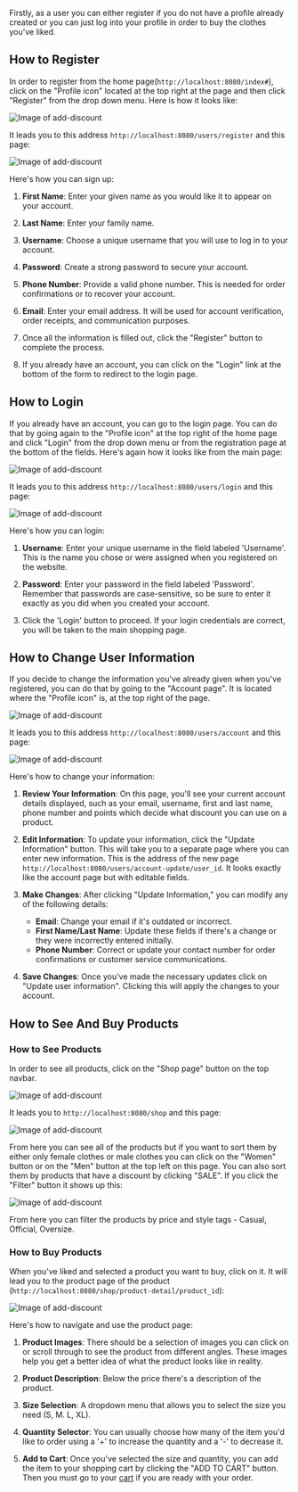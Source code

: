 Firstly, as a user you can either register if you do not have a profile already created or you can just log into your profile in order to buy the clothes you've liked.
## How to Register

In order to register from the home page(`http://localhost:8080/index#`), click on the "Profile icon" located at the top right at the page and then click "Register" from the drop down menu. Here is how it looks like:

![Image of add-discount](../Images/profile-icon.png)

It leads you to this address `http://localhost:8080/users/register` and this page:

![Image of add-discount](../Images/register-page.png)

Here's how you can sign up:

1. **First Name**: Enter your given name as you would like it to appear on your account.
    
2. **Last Name**: Enter your family name.
    
3. **Username**: Choose a unique username that you will use to log in to your account.
    
4. **Password**: Create a strong password to secure your account.
    
5. **Phone Number**: Provide a valid phone number. This is needed for order confirmations or to recover your account.
    
6. **Email**: Enter your email address. It will be used for account verification, order receipts, and communication purposes.
    
7. Once all the information is filled out, click the "Register" button to complete the process.
    
8. If you already have an account, you can click on the "Login" link at the bottom of the form to redirect to the login page.


## How to Login

If you already have an account, you can go to the login page. You can do that by going again to the "Profile icon" at the top right of the home page and click "Login" from the drop down menu or from the registration page at the bottom of the fields. Here's again how it looks like from the main page:

![Image of add-discount](../Images/profile-icon.png)

It leads you to this address `http://localhost:8080/users/login` and this page:

![Image of add-discount](../Images/login-page.png)

Here's how you can login:

1. **Username**: Enter your unique username in the field labeled 'Username'. This is the name you chose or were assigned when you registered on the website.
    
2. **Password**: Enter your password in the field labeled 'Password'. Remember that passwords are case-sensitive, so be sure to enter it exactly as you did when you created your account.
    
3. Click the 'Login' button to proceed. If your login credentials are correct, you will be taken to the main shopping page. 


## How to Change User Information

If you decide to change the information you've already given when you've registered, you can do that by going to the "Account page". It is located where the "Profile icon" is, at the top right of the page.

![Image of add-discount](../Images/account-page.png)

It leads you to this address `http://localhost:8080/users/account` and this page: 

![Image of add-discount](../Images/account-page-url.png)

Here's how to change your information:

1. **Review Your Information**: On this page, you'll see your current account details displayed, such as your email, username, first and last name, phone number and points which decide what discount you can use on a product.
    
2. **Edit Information**: To update your information, click the "Update Information" button. This will take you to a separate page where you can enter new information. This is the address of the new page `http://localhost:8080/users/account-update/user_id`. It looks exactly like the account page but with editable fields.
    
3. **Make Changes**: After clicking "Update Information," you can modify any of the following details:
    
    - **Email**: Change your email if it's outdated or incorrect.
    - **First Name/Last Name**: Update these fields if there's a change or they were incorrectly entered initially.
    - **Phone Number**: Correct or update your contact number for order confirmations or customer service communications.
4. **Save Changes**: Once you've made the necessary updates click on "Update user information". Clicking this will apply the changes to your account.

## How to See And Buy Products

### How to See Products

In order to see all products, click on the "Shop page" button on the top navbar.

![Image of add-discount](../Images/shop-page-nav.png)

It leads you to `http://localhost:8080/shop` and this page:

![Image of add-discount](../Images/shop-page.png)

From here you can see all of the products but if you want to sort them by either only female clothes or male clothes you can click on the "Women" button or on the "Men" button at the top left on this page. You can also sort them by products that have a discount by clicking "SALE".
If you click the "Filter" button it shows up this:

![Image of add-discount](../Images/filter.png)

From here you can filter the products by price and style tags - Casual, Official, Oversize.

### How to Buy Products

When you've liked and selected a product you want to buy, click on it. It will lead you to the product page of the product (`http://localhost:8080/shop/product-detail/product_id`):

![Image of add-discount](../Images/product-page.png)

Here's how to navigate and use the product page:

1. **Product Images**: There should be a selection of images you can click on or scroll through to see the product from different angles. These images help you get a better idea of what the product looks like in reality.
    
2. **Product Description**: Below the price there's a description of the product.
    
3. **Size Selection**: A dropdown menu that allows you to select the size you need (S, M. L, XL).
    
4. **Quantity Selector**: You can usually choose how many of the item you'd like to order using a '+' to increase the quantity and a '-' to decrease it.
    
5. **Add to Cart**: Once you've selected the size and quantity, you can add the item to your shopping cart by clicking the "ADD TO CART" button. Then you must go to your [cart](Cart/Cart.md) if you are ready with your order.












